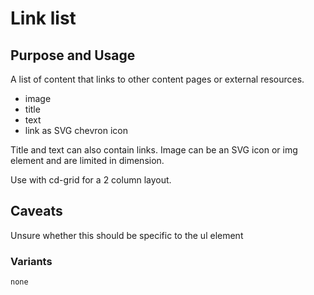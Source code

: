 # Link list

## Purpose and Usage
A list of content that links to other content pages or external resources.

- image
- title
- text
- link as SVG chevron icon

Title and text can also contain links.
Image can be an SVG icon or img element and are limited in dimension.

Use with cd-grid for a 2 column layout.

## Caveats
Unsure whether this should be specific to the ul element

### Variants

```
none

```
